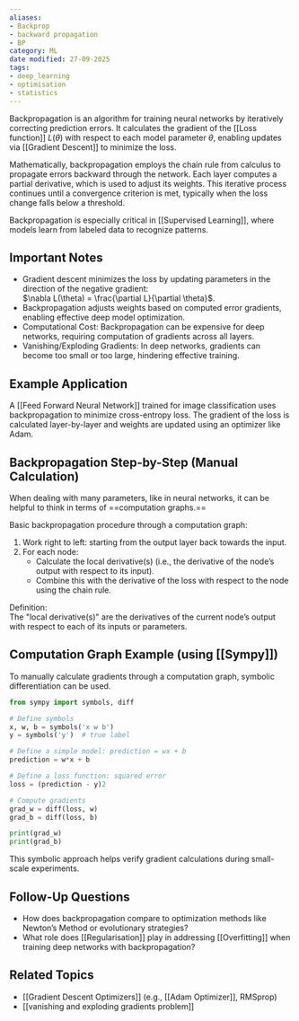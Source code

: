 ```yaml
---
aliases:
- Backprop
- backward propagation
- BP
category: ML
date modified: 27-09-2025
tags:
- deep_learning
- optimisation
- statistics
---
```

Backpropagation is an algorithm for training neural networks by iteratively correcting prediction errors. It calculates the gradient of the [[Loss function]] $L(\theta)$ with respect to each model parameter $\theta$, enabling updates via [[Gradient Descent]] to minimize the loss.

Mathematically, backpropagation employs the chain rule from calculus to propagate errors backward through the network. Each layer computes a partial derivative, which is used to adjust its weights. This iterative process continues until a convergence criterion is met, typically when the loss change falls below a threshold.

Backpropagation is especially critical in [[Supervised Learning]], where models learn from labeled data to recognize patterns.
## Important Notes
- Gradient descent minimizes the loss by updating parameters in the direction of the negative gradient:  
  $\nabla L(\theta) = \frac{\partial L}{\partial \theta}$.  
- Backpropagation adjusts weights based on computed error gradients, enabling effective deep model optimization.
- Computational Cost: Backpropagation can be expensive for deep networks, requiring computation of gradients across all layers.  
- Vanishing/Exploding Gradients: In deep networks, gradients can become too small or too large, hindering effective training.
## Example Application

A [[Feed Forward Neural Network]] trained for image classification uses backpropagation to minimize cross-entropy loss. The gradient of the loss is calculated layer-by-layer and weights are updated using an optimizer like Adam.
## Backpropagation Step-by-Step (Manual Calculation)

When dealing with many parameters, like in neural networks, it can be helpful to think in terms of ==computation graphs.==

Basic backpropagation procedure through a computation graph:
1. Work right to left: starting from the output layer back towards the input.
2. For each node:
   - Calculate the local derivative(s) (i.e., the derivative of the node’s output with respect to its input).
   - Combine this with the derivative of the loss with respect to the node using the chain rule.

Definition:  
The "local derivative(s)" are the derivatives of the current node’s output with respect to each of its inputs or parameters.
## Computation Graph Example (using [[Sympy]])
To manually calculate gradients through a computation graph, symbolic differentiation can be used.

```python
from sympy import symbols, diff

# Define symbols
x, w, b = symbols('x w b')
y = symbols('y')  # true label

# Define a simple model: prediction = wx + b
prediction = w*x + b

# Define a loss function: squared error
loss = (prediction - y)2

# Compute gradients
grad_w = diff(loss, w)
grad_b = diff(loss, b)

print(grad_w)
print(grad_b)
```
This symbolic approach helps verify gradient calculations during small-scale experiments.
## Follow-Up Questions
- How does backpropagation compare to optimization methods like Newton’s Method or evolutionary strategies?  
- What role does [[Regularisation]] play in addressing [[Overfitting]] when training deep networks with backpropagation?
## Related Topics
- [[Gradient Descent Optimizers]] (e.g., [[Adam Optimizer]], RMSprop)  
- [[vanishing and exploding gradients problem]]  
